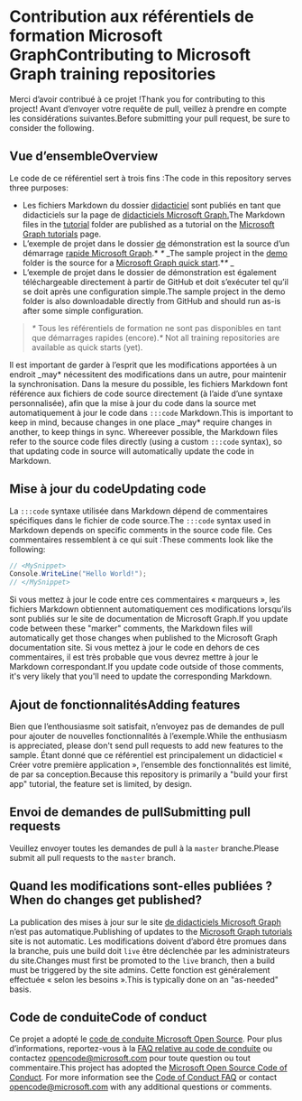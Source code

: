 # <a name="contributing-to-microsoft-graph-training-repositories"></a><span data-ttu-id="3edbe-101">Contribution aux référentiels de formation Microsoft Graph</span><span class="sxs-lookup"><span data-stu-id="3edbe-101">Contributing to Microsoft Graph training repositories</span></span>

<span data-ttu-id="3edbe-102">Merci d’avoir contribué à ce projet !</span><span class="sxs-lookup"><span data-stu-id="3edbe-102">Thank you for contributing to this project!</span></span> <span data-ttu-id="3edbe-103">Avant d’envoyer votre requête de pull, veillez à prendre en compte les considérations suivantes.</span><span class="sxs-lookup"><span data-stu-id="3edbe-103">Before submitting your pull request, be sure to consider the following.</span></span>

## <a name="overview"></a><span data-ttu-id="3edbe-104">Vue d’ensemble</span><span class="sxs-lookup"><span data-stu-id="3edbe-104">Overview</span></span>

<span data-ttu-id="3edbe-105">Le code de ce référentiel sert à trois fins :</span><span class="sxs-lookup"><span data-stu-id="3edbe-105">The code in this repository serves three purposes:</span></span>

- <span data-ttu-id="3edbe-106">Les fichiers Markdown du dossier [didacticiel](/tutorial) sont publiés en tant que didacticiels sur la page de [didacticiels Microsoft Graph.](https://docs.microsoft.com/graph/tutorials)</span><span class="sxs-lookup"><span data-stu-id="3edbe-106">The Markdown files in the [tutorial](/tutorial) folder are published as a tutorial on the [Microsoft Graph tutorials](https://docs.microsoft.com/graph/tutorials) page.</span></span>
- <span data-ttu-id="3edbe-107">L’exemple de projet dans le dossier [de](/demo) démonstration est la source d’un démarrage [rapide Microsoft Graph](https://developer.microsoft.com/graph/quick-start).\* *\** _</span><span class="sxs-lookup"><span data-stu-id="3edbe-107">The sample project in the [demo](/demo) folder is the source for a [Microsoft Graph quick start](https://developer.microsoft.com/graph/quick-start).\**\** _</span></span>
- <span data-ttu-id="3edbe-108">L’exemple de projet dans le dossier de démonstration est également téléchargeable directement à partir de GitHub et doit s’exécuter tel qu’il se doit après une configuration simple.</span><span class="sxs-lookup"><span data-stu-id="3edbe-108">The sample project in the demo folder is also downloadable directly from GitHub and should run as-is after some simple configuration.</span></span>

> <span data-ttu-id="3edbe-109">_*\**_ Tous les référentiels de formation ne sont pas disponibles en tant que démarrages rapides (encore).</span><span class="sxs-lookup"><span data-stu-id="3edbe-109">_*\**_ Not all training repositories are available as quick starts (yet).</span></span>

<span data-ttu-id="3edbe-110">Il est important de garder à l’esprit que les modifications apportées à un endroit _may\* nécessitent des modifications dans un autre, pour maintenir la synchronisation. Dans la mesure du possible, les fichiers Markdown font référence aux fichiers de code source directement (à l’aide d’une syntaxe personnalisée), afin que la mise à jour du code dans la source met automatiquement à jour le code dans `:::code` Markdown.</span><span class="sxs-lookup"><span data-stu-id="3edbe-110">This is important to keep in mind, because changes in one place _may\* require changes in another, to keep things in sync. Whereever possible, the Markdown files refer to the source code files directly (using a custom `:::code` syntax), so that updating code in source will automatically update the code in Markdown.</span></span>

## <a name="updating-code"></a><span data-ttu-id="3edbe-111">Mise à jour du code</span><span class="sxs-lookup"><span data-stu-id="3edbe-111">Updating code</span></span>

<span data-ttu-id="3edbe-112">La `:::code` syntaxe utilisée dans Markdown dépend de commentaires spécifiques dans le fichier de code source.</span><span class="sxs-lookup"><span data-stu-id="3edbe-112">The `:::code` syntax used in Markdown depends on specific comments in the source code file.</span></span> <span data-ttu-id="3edbe-113">Ces commentaires ressemblent à ce qui suit :</span><span class="sxs-lookup"><span data-stu-id="3edbe-113">These comments look like the following:</span></span>

```csharp
// <MySnippet>
Console.WriteLine("Hello World!");
// </MySnippet>
```

<span data-ttu-id="3edbe-114">Si vous mettez à jour le code entre ces commentaires « marqueurs », les fichiers Markdown obtiennent automatiquement ces modifications lorsqu’ils sont publiés sur le site de documentation de Microsoft Graph.</span><span class="sxs-lookup"><span data-stu-id="3edbe-114">If you update code between these "marker" comments, the Markdown files will automatically get those changes when published to the Microsoft Graph documentation site.</span></span> <span data-ttu-id="3edbe-115">Si vous mettez à jour le code en dehors de ces commentaires, il est très probable que vous devrez mettre à jour le Markdown correspondant.</span><span class="sxs-lookup"><span data-stu-id="3edbe-115">If you update code outside of those comments, it's very likely that you'll need to update the corresponding Markdown.</span></span>

## <a name="adding-features"></a><span data-ttu-id="3edbe-116">Ajout de fonctionnalités</span><span class="sxs-lookup"><span data-stu-id="3edbe-116">Adding features</span></span>

<span data-ttu-id="3edbe-117">Bien que l’enthousiasme soit satisfait, n’envoyez pas de demandes de pull pour ajouter de nouvelles fonctionnalités à l’exemple.</span><span class="sxs-lookup"><span data-stu-id="3edbe-117">While the enthusiasm is appreciated, please don't send pull requests to add new features to the sample.</span></span> <span data-ttu-id="3edbe-118">Étant donné que ce référentiel est principalement un didacticiel « Créer votre première application », l’ensemble des fonctionnalités est limité, de par sa conception.</span><span class="sxs-lookup"><span data-stu-id="3edbe-118">Because this repository is primarily a "build your first app" tutorial, the feature set is limited, by design.</span></span>

## <a name="submitting-pull-requests"></a><span data-ttu-id="3edbe-119">Envoi de demandes de pull</span><span class="sxs-lookup"><span data-stu-id="3edbe-119">Submitting pull requests</span></span>

<span data-ttu-id="3edbe-120">Veuillez envoyer toutes les demandes de pull à la `master` branche.</span><span class="sxs-lookup"><span data-stu-id="3edbe-120">Please submit all pull requests to the `master` branch.</span></span>

## <a name="when-do-changes-get-published"></a><span data-ttu-id="3edbe-121">Quand les modifications sont-elles publiées ?</span><span class="sxs-lookup"><span data-stu-id="3edbe-121">When do changes get published?</span></span>

<span data-ttu-id="3edbe-122">La publication des mises à jour sur le site [de didacticiels Microsoft Graph](https://docs.microsoft.com/graph/tutorials) n’est pas automatique.</span><span class="sxs-lookup"><span data-stu-id="3edbe-122">Publishing of updates to the [Microsoft Graph tutorials](https://docs.microsoft.com/graph/tutorials) site is not automatic.</span></span> <span data-ttu-id="3edbe-123">Les modifications doivent d’abord être promues dans la branche, puis une build doit `live` être déclenchée par les administrateurs du site.</span><span class="sxs-lookup"><span data-stu-id="3edbe-123">Changes must first be promoted to the `live` branch, then a build must be triggered by the site admins.</span></span> <span data-ttu-id="3edbe-124">Cette fonction est généralement effectuée « selon les besoins ».</span><span class="sxs-lookup"><span data-stu-id="3edbe-124">This is typically done on an "as-needed" basis.</span></span>

## <a name="code-of-conduct"></a><span data-ttu-id="3edbe-125">Code de conduite</span><span class="sxs-lookup"><span data-stu-id="3edbe-125">Code of conduct</span></span>

<span data-ttu-id="3edbe-p106">Ce projet a adopté le [code de conduite Microsoft Open Source](https://opensource.microsoft.com/codeofconduct/). Pour plus d’informations, reportez-vous à la [FAQ relative au code de conduite](https://opensource.microsoft.com/codeofconduct/faq/) ou contactez [opencode@microsoft.com](mailto:opencode@microsoft.com) pour toute question ou tout commentaire.</span><span class="sxs-lookup"><span data-stu-id="3edbe-p106">This project has adopted the [Microsoft Open Source Code of Conduct](https://opensource.microsoft.com/codeofconduct/). For more information see the [Code of Conduct FAQ](https://opensource.microsoft.com/codeofconduct/faq/) or contact [opencode@microsoft.com](mailto:opencode@microsoft.com) with any additional questions or comments.</span></span>
